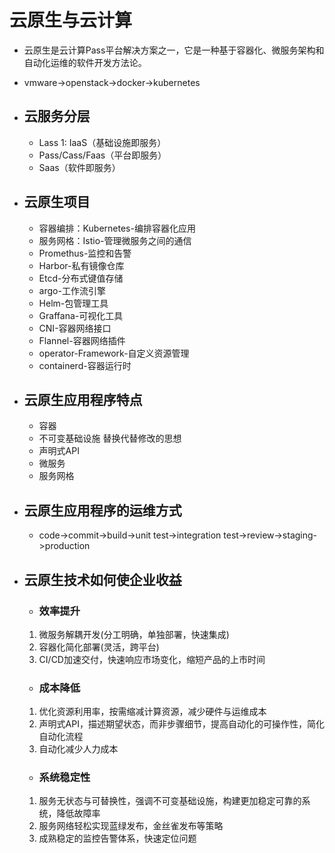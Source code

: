 # 云原生与云计算
- 云原生是云计算Pass平台解决方案之一，它是一种基于容器化、微服务架构和自动化运维的软件开发方法论。
- vmware->openstack->docker->kubernetes

- ## 云服务分层
    - Lass 1: IaaS（基础设施即服务）
    - Pass/Cass/Faas（平台即服务）
    - Saas（软件即服务）
- ## 云原生项目
    - 容器编排：Kubernetes-编排容器化应用
    - 服务网格：Istio-管理微服务之间的通信
    - Promethus-监控和告警
    - Harbor-私有镜像仓库
    - Etcd-分布式键值存储
    - argo-工作流引擎
    - Helm-包管理工具
    - Graffana-可视化工具
    - CNI-容器网络接口
    - Flannel-容器网络插件
    - operator-Framework-自定义资源管理
    - containerd-容器运行时
- ## 云原生应用程序特点
    - 容器
    - 不可变基础设施 替换代替修改的思想
    - 声明式API
    - 微服务
    - 服务网格
- ## 云原生应用程序的运维方式
    - code->commit->build->unit test->integration test->review->staging->production
- ## 云原生技术如何使企业收益
    -  ### 效率提升

    1. 微服务解耦开发(分工明确，单独部署，快速集成)
    2. 容器化简化部署(灵活，跨平台)
    3. CI/CD加速交付，快速响应市场变化，缩短产品的上市时间

    - ### 成本降低
    1. 优化资源利用率，按需缩减计算资源，减少硬件与运维成本
    2. 声明式API，描述期望状态，而非步骤细节，提高自动化的可操作性，简化自动化流程
    3. 自动化减少人力成本

    - ### 系统稳定性
    1. 服务无状态与可替换性，强调不可变基础设施，构建更加稳定可靠的系统，降低故障率
    2. 服务网络轻松实现蓝绿发布，金丝雀发布等策略
    3. 成熟稳定的监控告警体系，快速定位问题